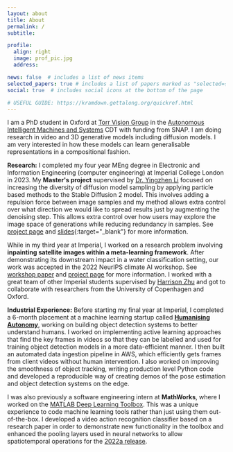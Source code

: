 ```yaml
---
layout: about
title: About
permalink: /
subtitle:

profile:
  align: right
  image: prof_pic.jpg
  address:

news: false  # includes a list of news items
selected_papers: true # includes a list of papers marked as "selected={true}"
social: true  # includes social icons at the bottom of the page

# USEFUL GUIDE: https://kramdown.gettalong.org/quickref.html
---
```



I am a PhD student in Oxford at [Torr Vision Group](https://torrvision.com/index.html) in the [Autonomous Intelligent Machines and Systems](https://aims.robots.ox.ac.uk/) CDT with funding from SNAP. I am doing research in video and 3D generative models including diffusion models. I am very interested in how these models can learn generalisable representations in a compositional fashion.

**Research:** I completed my four year MEng degree in Electronic and Information Engineering (computer engineering) at Imperial College London in 2023. My **Master's project** supervised by [Dr. Yingzhen Li](http://yingzhenli.net/home/en/) focused on increasing the diversity of diffusion model sampling by applying particle based methods to the Stable Diffusion 2 model. This involves adding a repulsion force between image samples and my method allows extra control over what direction we would like to spread results just by augmenting the denoising step. This allows extra control over how users may explore the image space of generations while reducing redundancy in samples. See [project page](/projects/repulsion/) and [slides](/assets/pdf/masters_presentation.pdf){:target="_blank"} for more information.

While in my third year at Imperial, I worked on a research problem involving **inpainting satellite images within a meta-learning framework**. After demonstrating its downstream impact in a water classification setting, our work was accepted in the 2022 NeurIPS climate AI workshop. See [workshop paper](https://www.climatechange.ai/papers/neurips2022/24) and [project page](/projects/convnp/) for more information. I worked with a great team of other Imperial students supervised by [Harrison Zhu](https://harrisonzhu508.github.io/) and got to collaborate with researchers from the University of Copenhagen and Oxford.

**Industrial Experience:** Before starting my final year at Imperial, I completed a 6-month placement at a machine learning startup called **[Humanising Autonomy](https://humanisingautonomy.com/)**, working on building object detection systems to better understand humans. I worked on implementing active learning approaches that find the key frames in videos so that they can be labelled and used for training object detection models in a more data-efficient manner. I then built an automated data ingestion pipeline in AWS, which efficiently gets frames from client videos without human intervention. I also worked on improving the smoothness of object tracking, writing production level Python code and developed a reproducible way of creating demos of the pose estimation and object detection systems on the edge.

I was also previously a software engineering intern at **MathWorks**, where I worked on the [MATLAB Deep Learning Toolbox](https://uk.mathworks.com/products/deep-learning.html). This was a unique experience to code machine learning tools rather than just using them out-of-the-box. I developed a video action recognition classifier based on a research paper in order to demonstrate new functionality in the toolbox and enhanced the pooling layers used in neural networks to allow spatiotemporal operations for the [2022a release](https://uk.mathworks.com/help/deeplearning/release-notes.html).


<!-- Write your biography here. Tell the world about yourself. Link to your favorite [subreddit](http://reddit.com). You can put a picture in, too. The code is already in, just name your picture `prof_pic.jpg` and put it in the `img/` folder.

Put your address / P.O. box / other info right below your picture. You can also disable any these elements by editing `profile` property of the YAML header of your `_pages/about.md`. Edit `_bibliography/papers.bib` and Jekyll will render your [publications page](/al-folio/publications/) automatically.

Link to your social media connections, too. This theme is set up to use [Font Awesome icons](http://fortawesome.github.io/Font-Awesome/) and [Academicons](https://jpswalsh.github.io/academicons/), like the ones below. Add your Facebook, Twitter, LinkedIn, Google Scholar, or just disable all of them. -->
